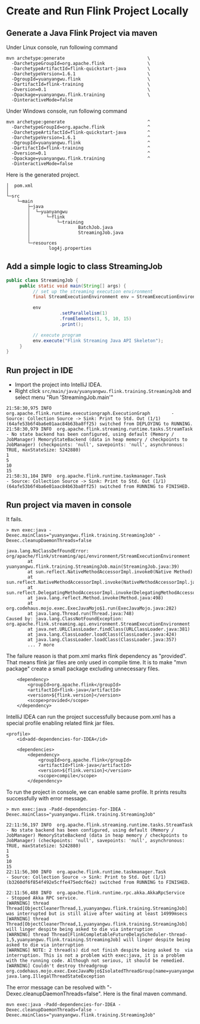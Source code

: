 # Create and Run Flink Project Locally

## Generate a Java Flink Project via maven

Under Linux console, run following command

```console
mvn archetype:generate                               \
  -DarchetypeGroupId=org.apache.flink                \
  -DarchetypeArtifactId=flink-quickstart-java        \
  -DarchetypeVersion=1.6.1                           \
  -DgroupId=yuanyangwu.flink                         \
  -DartifactId=flink-training                        \
  -Dversion=0.1                                      \
  -Dpackage=yuanyangwu.flink.training                \
  -DinteractiveMode=false
```

Under Windows console, run following command

```console
mvn archetype:generate                               ^
  -DarchetypeGroupId=org.apache.flink                ^
  -DarchetypeArtifactId=flink-quickstart-java        ^
  -DarchetypeVersion=1.6.1                           ^
  -DgroupId=yuanyangwu.flink                         ^
  -DartifactId=flink-training                        ^
  -Dversion=0.1                                      ^
  -Dpackage=yuanyangwu.flink.training                ^
  -DinteractiveMode=false
```

Here is the generated project.

```console
│  pom.xml
│
└─src
    └─main
        ├─java
        │  └─yuanyangwu
        │      └─flink
        │          └─training
        │                  BatchJob.java
        │                  StreamingJob.java
        │
        └─resources
                log4j.properties
```

## Add a simple logic to class StreamingJob

```java
public class StreamingJob {
     public static void main(String[] args) {
          // set up the streaming execution environment
          final StreamExecutionEnvironment env = StreamExecutionEnvironment.getExecutionEnvironment();

          env
                    .setParallelism(1)
                    .fromElements(1, 5, 10, 15)
                    .print();

          // execute program
          env.execute("Flink Streaming Java API Skeleton");
     }
}
```

## Run project in IDE

- Import the project into IntelliJ IDEA.
- Right click ```src/main/java/yuanyangwu.flink.training.StreamingJob``` and select menu "Run 'StreamingJob.main'"

```console
21:58:30,975 INFO  org.apache.flink.runtime.executiongraph.ExecutionGraph        - Source: Collection Source -> Sink: Print to Std. Out (1/1) (64afe53b6f4ba6e01aac84b63ba8ff25) switched from DEPLOYING to RUNNING.
21:58:30,979 INFO  org.apache.flink.streaming.runtime.tasks.StreamTask           - No state backend has been configured, using default (Memory / JobManager) MemoryStateBackend (data in heap memory / checkpoints to JobManager) (checkpoints: 'null', savepoints: 'null', asynchronous: TRUE, maxStateSize: 5242880)
1
5
10
15
21:58:31,104 INFO  org.apache.flink.runtime.taskmanager.Task                     - Source: Collection Source -> Sink: Print to Std. Out (1/1) (64afe53b6f4ba6e01aac84b63ba8ff25) switched from RUNNING to FINISHED.
```

## Run project via maven in console

It fails.

```console
> mvn exec:java -Dexec.mainClass="yuanyangwu.flink.training.StreamingJob" -Dexec.cleanupDaemonThreads=false

java.lang.NoClassDefFoundError: org/apache/flink/streaming/api/environment/StreamExecutionEnvironment
        at yuanyangwu.flink.training.StreamingJob.main(StreamingJob.java:39)
        at sun.reflect.NativeMethodAccessorImpl.invoke0(Native Method)
        at sun.reflect.NativeMethodAccessorImpl.invoke(NativeMethodAccessorImpl.java:62)
        at sun.reflect.DelegatingMethodAccessorImpl.invoke(DelegatingMethodAccessorImpl.java:43)
        at java.lang.reflect.Method.invoke(Method.java:498)
        at org.codehaus.mojo.exec.ExecJavaMojo$1.run(ExecJavaMojo.java:282)
        at java.lang.Thread.run(Thread.java:748)
Caused by: java.lang.ClassNotFoundException: org.apache.flink.streaming.api.environment.StreamExecutionEnvironment
        at java.net.URLClassLoader.findClass(URLClassLoader.java:381)
        at java.lang.ClassLoader.loadClass(ClassLoader.java:424)
        at java.lang.ClassLoader.loadClass(ClassLoader.java:357)
        ... 7 more
```

The failure reason is that pom.xml marks flink dependency as "provided". That means flink jar files are only used in compile time. It is to make "mvn package" create a small package excluding unnecessary files.

```console
    <dependency>
        <groupId>org.apache.flink</groupId>
        <artifactId>flink-java</artifactId>
        <version>${flink.version}</version>
        <scope>provided</scope>
    </dependency>
```

IntelliJ IDEA can run the project successfully because pom.xml has a special profile enabling related flink jar files.

```console
<profile>
    <id>add-dependencies-for-IDEA</id>

    <dependencies>
        <dependency>
            <groupId>org.apache.flink</groupId>
            <artifactId>flink-java</artifactId>
            <version>${flink.version}</version>
            <scope>compile</scope>
        </dependency>
```

To run the project in console, we can enable same profile. It prints results successfully with error message.

```console
> mvn exec:java -Padd-dependencies-for-IDEA -Dexec.mainClass="yuanyangwu.flink.training.StreamingJob"

22:11:56,197 INFO  org.apache.flink.streaming.runtime.tasks.StreamTask           - No state backend has been configured, using default (Memory / JobManager) MemoryStateBackend (data in heap memory / checkpoints to JobManager) (checkpoints: 'null', savepoints: 'null', asynchronous: TRUE, maxStateSize: 5242880)
1
5
10
15
22:11:56,300 INFO  org.apache.flink.runtime.taskmanager.Task                     - Source: Collection Source -> Sink: Print to Std. Out (1/1) (b3260df6f854f492e5cffe475edcf6e2) switched from RUNNING to FINISHED.

22:11:56,488 INFO  org.apache.flink.runtime.rpc.akka.AkkaRpcService              - Stopped Akka RPC service.
[WARNING] thread Thread[ObjectCleanerThread,1,yuanyangwu.flink.training.StreamingJob] was interrupted but is still alive after waiting at least 14999msecs
[WARNING] thread Thread[ObjectCleanerThread,1,yuanyangwu.flink.training.StreamingJob] will linger despite being asked to die via interruption
[WARNING] thread Thread[FlinkCompletableFutureDelayScheduler-thread-1,5,yuanyangwu.flink.training.StreamingJob] will linger despite being asked to die via interruption
[WARNING] NOTE: 2 thread(s) did not finish despite being asked to  via interruption. This is not a problem with exec:java, it is a problem with the running code. Although not serious, it should be remedied.
[WARNING] Couldn't destroy threadgroup org.codehaus.mojo.exec.ExecJavaMojo$IsolatedThreadGroup[name=yuanyangwu.flink.training.StreamingJob,maxpri=10]
java.lang.IllegalThreadStateException
```

The error message can be resolved with "-Dexec.cleanupDaemonThreads=false". Here is the final maven command.

```console
mvn exec:java -Padd-dependencies-for-IDEA -Dexec.cleanupDaemonThreads=false -Dexec.mainClass="yuanyangwu.flink.training.StreamingJob"
```
